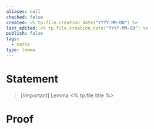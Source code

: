 ```yaml
---
aliases: null
checked: false
created: <% tp.file.creation_date("YYYY-MM-DD") %>
last_edited: <% tp.file.creation_date("YYYY-MM-DD") %>
publish: false
tags:
  - maths
type: lemma
---
```

# Statement

> [!important] Lemma
> <% tp.file.title %>

# Proof
